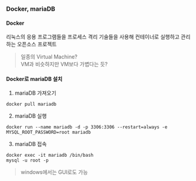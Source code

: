 ### Docker, mariaDB
#### Docker
리눅스의 응용 프로그램들을 프로세스 격리 기술들을 사용해 컨테이너로 실행하고 관리하는 오픈소스 프로젝트  
> 일종의 Virtual Machine?  
VM과 비슷하지만 VM보다 가볍다는 듯?  
#### Docker로 mariaDB 설치
1. mariaDB 가져오기
```
docker pull mariadb
```
2. mariaDB 실행
```
docker run --name mariadb -d -p 3306:3306 --restart=always -e MYSQL_ROOT_PASSWORD=root mariadb
```
3. mariaDB 접속
```
docker exec -it mariadb /bin/bash
mysql -u root -p
```
> windows에서는 GUI로도 가능
